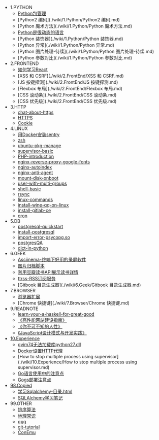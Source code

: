 * 1.PYTHON
    * [Python包管理](./wiki/1.Python/Python包管理.md)
    * [Python2 编码](./wiki/1.Python/Python2 编码.md)
    * [Python 魔术方法](./wiki/1.Python/Python 魔术方法.md)
    * [Python是很动态的语言](./wiki/1.Python/Python是很动态的语言.md)
    * [Python 装饰器](./wiki/1.Python/Python 装饰器.md)
    * [Python 异常](./wiki/1.Python/Python 异常.md)
    * [Python 图片处理-待续](./wiki/1.Python/Python 图片处理-待续.md)
    * [Python 参数对比](./wiki/1.Python/Python 参数对比.md)
* 2.FRONTEND
    * [如何学习React](./wiki/2.FrontEnd/如何学习React.md)
    * [XSS 和 CSRF](./wiki/2.FrontEnd/XSS 和 CSRF.md)
    * [JS 按键探测](./wiki/2.FrontEnd/JS 按键探测.md)
    * [Flexbox 布局](./wiki/2.FrontEnd/Flexbox 布局.md)
    * [CSS 滚动条](./wiki/2.FrontEnd/CSS 滚动条.md)
    * [CSS 优先级](./wiki/2.FrontEnd/CSS 优先级.md)
* 3.HTTP
    * [chat-about-https](./wiki/3.HTTP/chat-about-https.md)
    * [HTTPS](./wiki/3.HTTP/HTTPS.md)
    * [Cookie](./wiki/3.HTTP/Cookie.md)
* 4.LINUX
    * [用Docker安装sentry](./wiki/4.Linux/用Docker安装sentry.md)
    * [zsh](./wiki/4.Linux/zsh.md)
    * [ubuntu-pkg-manage](./wiki/4.Linux/ubuntu-pkg-manage.md)
    * [supervisor-basic](./wiki/4.Linux/supervisor-basic.md)
    * [PHP-introduction](./wiki/4.Linux/PHP-introduction.md)
    * [nginx-reverse-proxy-google-fonts](./wiki/4.Linux/nginx-reverse-proxy-google-fonts.md)
    * [nginx-autoindex](./wiki/4.Linux/nginx-autoindex.md)
    * [nginx-anti-agent](./wiki/4.Linux/nginx-anti-agent.md)
    * [mount-disk-onboot](./wiki/4.Linux/mount-disk-onboot.md)
    * [user-with-multi-groups](./wiki/4.Linux/user-with-multi-groups.md)
    * [shell-basic](./wiki/4.Linux/shell-basic.md)
    * [rsync](./wiki/4.Linux/rsync.md)
    * [linux-commands](./wiki/4.Linux/linux-commands.md)
    * [install-wine-qq-on-linux](./wiki/4.Linux/install-wine-qq-on-linux.md)
    * [install-gitlab-ce](./wiki/4.Linux/install-gitlab-ce.md)
    * [cron](./wiki/4.Linux/cron.md)
* 5.DB
    * [postgresql-quickstart](./wiki/5.DB/postgresql-quickstart.md)
    * [install-postgresql](./wiki/5.DB/install-postgresql.md)
    * [import-error-psycopg.so](./wiki/5.DB/import-error-psycopg.so.md)
    * [postgresQA](./wiki/5.DB/postgresQA.md)
    * [dict-in-python](./wiki/5.DB/dict-in-python.md)
* 6.GEEK
    * [Asciinema-终端下好用的录屏软件](./wiki/6.Geek/Asciinema-终端下好用的录屏软件.md)
    * [图片归档脚本](./wiki/6.Geek/图片归档脚本.md)
    * [利用豆瓣读书API展示读书详情](./wiki/6.Geek/利用豆瓣读书API展示读书详情.md)
    * [ttrss-RSS订阅服务](./wiki/6.Geek/ttrss-RSS订阅服务.md)
    * [Gitbook 目录生成器](./wiki/6.Geek/Gitbook 目录生成器.md)
* 7.BROWSER
    * [浏览器扩展](./wiki/7.Browser/浏览器扩展.md)
    * [Chrome 快捷键](./wiki/7.Browser/Chrome 快捷键.md)
* 9.READNOTE
    * [learn-your-a-haskell-for-great-good](./wiki/9.ReadNote/learn-your-a-haskell-for-great-good.md)
    * [《高性能网站建设指南》](./wiki/9.ReadNote/《高性能网站建设指南》.md)
    * [《你不可不知的人性》](./wiki/9.ReadNote/《你不可不知的人性》.md)
    * [《JavaScript设计模式与开发实践》](./wiki/9.ReadNote/《JavaScript设计模式与开发实践》.md)
* [10.Experience](./wiki/10.Experience/index.md)
    * [gvim74无法加载库python27.dll](./wiki/10.Experience/gvim74无法加载库python27.dll.md)
    * [Docker设置HTTP代理](./wiki/10.Experience/Docker设置HTTP代理.md)
    * [How to stop multiple process using supervisor](./wiki/10.Experience/How to stop multiple process using supervisor.md)
    * [Go语言使用中的注意点](./wiki/10.Experience/Go语言使用中的注意点.md)
    * [Gogs部署注意点](./wiki/10.Experience/Gogs部署注意点.md)
* [98.Copied](./wiki/98.Copied/index.md)
    * [学习Sqlalchemy-目录.html](./wiki/98.Copied/学习Sqlalchemy-目录.html.md)
    * [SQLAlchemy学习笔记](./wiki/98.Copied/SQLAlchemy学习笔记.md)
* 99.OTHER
    * [排序算法](./wiki/99.Other/排序算法.md)
    * [地理常识](./wiki/99.Other/地理常识.md)
    * [gpg](./wiki/99.Other/gpg.md)
    * [git-tutorial](./wiki/99.Other/git-tutorial.md)
    * [ConEmu](./wiki/99.Other/ConEmu.md)